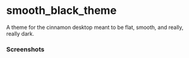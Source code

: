 # smooth_black_theme
A theme for the cinnamon desktop meant to be flat, smooth, and really, really dark.

### Screenshots
